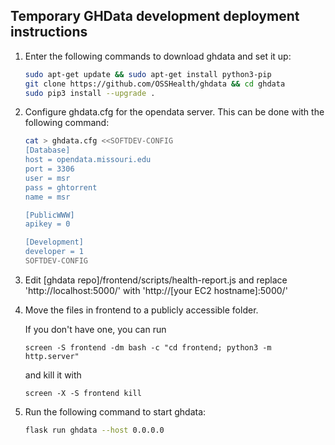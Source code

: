 ## Temporary GHData development deployment instructions

  1. Enter the following commands to download ghdata and set it up:

     ```bash
     sudo apt-get update && sudo apt-get install python3-pip
     git clone https://github.com/OSSHealth/ghdata && cd ghdata
     sudo pip3 install --upgrade .
     ```
  2. Configure ghdata.cfg for the opendata server. 
     This can be done with the following command:
    
      ```bash
     cat > ghdata.cfg <<SOFTDEV-CONFIG
     [Database]
     host = opendata.missouri.edu
     port = 3306
     user = msr
     pass = ghtorrent
     name = msr

     [PublicWWW]
     apikey = 0

     [Development]
     developer = 1
     SOFTDEV-CONFIG
     ```

  2. Edit [ghdata repo]/frontend/scripts/health-report.js and 
     replace 'http://localhost:5000/' with 'http://[your EC2 hostname]:5000/'

  3. Move the files in frontend to a publicly accessible folder. 

     If you don't have one, you can run  
     
     `screen -S frontend -dm bash -c "cd frontend; python3 -m http.server"` 
         
     and kill it with 
     
     `screen -X -S frontend kill`

  4. Run the following command to start ghdata:
      
      ```bash
      flask run ghdata --host 0.0.0.0
      ```
